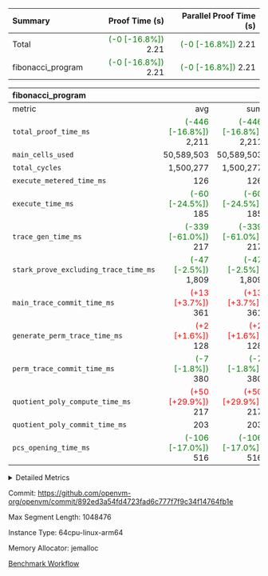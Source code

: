 | Summary | Proof Time (s) | Parallel Proof Time (s) |
|:---|---:|---:|
| Total | <span style='color: green'>(-0 [-16.8%])</span> 2.21 | <span style='color: green'>(-0 [-16.8%])</span> 2.21 |
| fibonacci_program | <span style='color: green'>(-0 [-16.8%])</span> 2.21 | <span style='color: green'>(-0 [-16.8%])</span> 2.21 |


| fibonacci_program |||||
|:---|---:|---:|---:|---:|
|metric|avg|sum|max|min|
| `total_proof_time_ms ` | <span style='color: green'>(-446 [-16.8%])</span> 2,211 | <span style='color: green'>(-446 [-16.8%])</span> 2,211 | <span style='color: green'>(-446 [-16.8%])</span> 2,211 | <span style='color: green'>(-446 [-16.8%])</span> 2,211 |
| `main_cells_used     ` |  50,589,503 |  50,589,503 |  50,589,503 |  50,589,503 |
| `total_cycles        ` |  1,500,277 |  1,500,277 |  1,500,277 |  1,500,277 |
| `execute_metered_time_ms` |  126 |  126 |  126 |  126 |
| `execute_time_ms     ` | <span style='color: green'>(-60 [-24.5%])</span> 185 | <span style='color: green'>(-60 [-24.5%])</span> 185 | <span style='color: green'>(-60 [-24.5%])</span> 185 | <span style='color: green'>(-60 [-24.5%])</span> 185 |
| `trace_gen_time_ms   ` | <span style='color: green'>(-339 [-61.0%])</span> 217 | <span style='color: green'>(-339 [-61.0%])</span> 217 | <span style='color: green'>(-339 [-61.0%])</span> 217 | <span style='color: green'>(-339 [-61.0%])</span> 217 |
| `stark_prove_excluding_trace_time_ms` | <span style='color: green'>(-47 [-2.5%])</span> 1,809 | <span style='color: green'>(-47 [-2.5%])</span> 1,809 | <span style='color: green'>(-47 [-2.5%])</span> 1,809 | <span style='color: green'>(-47 [-2.5%])</span> 1,809 |
| `main_trace_commit_time_ms` | <span style='color: red'>(+13 [+3.7%])</span> 361 | <span style='color: red'>(+13 [+3.7%])</span> 361 | <span style='color: red'>(+13 [+3.7%])</span> 361 | <span style='color: red'>(+13 [+3.7%])</span> 361 |
| `generate_perm_trace_time_ms` | <span style='color: red'>(+2 [+1.6%])</span> 128 | <span style='color: red'>(+2 [+1.6%])</span> 128 | <span style='color: red'>(+2 [+1.6%])</span> 128 | <span style='color: red'>(+2 [+1.6%])</span> 128 |
| `perm_trace_commit_time_ms` | <span style='color: green'>(-7 [-1.8%])</span> 380 | <span style='color: green'>(-7 [-1.8%])</span> 380 | <span style='color: green'>(-7 [-1.8%])</span> 380 | <span style='color: green'>(-7 [-1.8%])</span> 380 |
| `quotient_poly_compute_time_ms` | <span style='color: red'>(+50 [+29.9%])</span> 217 | <span style='color: red'>(+50 [+29.9%])</span> 217 | <span style='color: red'>(+50 [+29.9%])</span> 217 | <span style='color: red'>(+50 [+29.9%])</span> 217 |
| `quotient_poly_commit_time_ms` |  203 |  203 |  203 |  203 |
| `pcs_opening_time_ms ` | <span style='color: green'>(-106 [-17.0%])</span> 516 | <span style='color: green'>(-106 [-17.0%])</span> 516 | <span style='color: green'>(-106 [-17.0%])</span> 516 | <span style='color: green'>(-106 [-17.0%])</span> 516 |



<details>
<summary>Detailed Metrics</summary>

| group | num_segments | keygen_time_ms | fri.log_blowup | execute_metered_time_ms | commit_exe_time_ms |
| --- | --- | --- | --- | --- | --- |
| fibonacci_program | 1 | 283 | 1 | 126 | 5 | 

| group | air_name | quotient_deg | interactions | constraints |
| --- | --- | --- | --- | --- |
| fibonacci_program | AccessAdapterAir<16> | 2 | 5 | 12 | 
| fibonacci_program | AccessAdapterAir<2> | 2 | 5 | 12 | 
| fibonacci_program | AccessAdapterAir<32> | 2 | 5 | 12 | 
| fibonacci_program | AccessAdapterAir<4> | 2 | 5 | 12 | 
| fibonacci_program | AccessAdapterAir<8> | 2 | 5 | 12 | 
| fibonacci_program | BitwiseOperationLookupAir<8> | 2 | 2 | 4 | 
| fibonacci_program | MemoryMerkleAir<8> | 2 | 4 | 39 | 
| fibonacci_program | PersistentBoundaryAir<8> | 2 | 3 | 7 | 
| fibonacci_program | PhantomAir | 2 | 3 | 5 | 
| fibonacci_program | Poseidon2PeripheryAir<BabyBearParameters>, 1> | 2 | 1 | 286 | 
| fibonacci_program | ProgramAir | 1 | 1 | 4 | 
| fibonacci_program | RangeTupleCheckerAir<2> | 1 | 1 | 4 | 
| fibonacci_program | Rv32HintStoreAir | 2 | 18 | 28 | 
| fibonacci_program | VariableRangeCheckerAir | 1 | 1 | 4 | 
| fibonacci_program | VmAirWrapper<Rv32BaseAluAdapterAir, BaseAluCoreAir<4, 8> | 2 | 20 | 37 | 
| fibonacci_program | VmAirWrapper<Rv32BaseAluAdapterAir, LessThanCoreAir<4, 8> | 2 | 18 | 40 | 
| fibonacci_program | VmAirWrapper<Rv32BaseAluAdapterAir, ShiftCoreAir<4, 8> | 2 | 24 | 91 | 
| fibonacci_program | VmAirWrapper<Rv32BranchAdapterAir, BranchEqualCoreAir<4> | 2 | 11 | 20 | 
| fibonacci_program | VmAirWrapper<Rv32BranchAdapterAir, BranchLessThanCoreAir<4, 8> | 2 | 13 | 35 | 
| fibonacci_program | VmAirWrapper<Rv32CondRdWriteAdapterAir, Rv32JalLuiCoreAir> | 2 | 10 | 18 | 
| fibonacci_program | VmAirWrapper<Rv32JalrAdapterAir, Rv32JalrCoreAir> | 2 | 16 | 20 | 
| fibonacci_program | VmAirWrapper<Rv32LoadStoreAdapterAir, LoadSignExtendCoreAir<4, 8> | 2 | 18 | 33 | 
| fibonacci_program | VmAirWrapper<Rv32LoadStoreAdapterAir, LoadStoreCoreAir<4> | 2 | 17 | 40 | 
| fibonacci_program | VmAirWrapper<Rv32MultAdapterAir, DivRemCoreAir<4, 8> | 2 | 25 | 84 | 
| fibonacci_program | VmAirWrapper<Rv32MultAdapterAir, MulHCoreAir<4, 8> | 2 | 24 | 31 | 
| fibonacci_program | VmAirWrapper<Rv32MultAdapterAir, MultiplicationCoreAir<4, 8> | 2 | 19 | 19 | 
| fibonacci_program | VmAirWrapper<Rv32RdWriteAdapterAir, Rv32AuipcCoreAir> | 2 | 12 | 14 | 
| fibonacci_program | VmConnectorAir | 2 | 5 | 11 | 

| group | air_name | segment | rows | prep_cols | perm_cols | main_cols | cells |
| --- | --- | --- | --- | --- | --- | --- | --- |
| fibonacci_program | AccessAdapterAir<8> | 0 | 128 |  | 16 | 17 | 4,224 | 
| fibonacci_program | BitwiseOperationLookupAir<8> | 0 | 65,536 | 3 | 8 | 2 | 655,360 | 
| fibonacci_program | MemoryMerkleAir<8> | 0 | 512 |  | 16 | 32 | 24,576 | 
| fibonacci_program | PersistentBoundaryAir<8> | 0 | 128 |  | 12 | 20 | 4,096 | 
| fibonacci_program | PhantomAir | 0 | 1 |  | 12 | 6 | 18 | 
| fibonacci_program | Poseidon2PeripheryAir<BabyBearParameters>, 1> | 0 | 256 |  | 8 | 300 | 78,848 | 
| fibonacci_program | ProgramAir | 0 | 8,192 |  | 8 | 10 | 147,456 | 
| fibonacci_program | RangeTupleCheckerAir<2> | 0 | 524,288 | 2 | 8 | 1 | 4,718,592 | 
| fibonacci_program | Rv32HintStoreAir | 0 | 4 |  | 44 | 32 | 304 | 
| fibonacci_program | VariableRangeCheckerAir | 0 | 262,144 | 2 | 8 | 1 | 2,359,296 | 
| fibonacci_program | VmAirWrapper<Rv32BaseAluAdapterAir, BaseAluCoreAir<4, 8> | 0 | 1,048,576 |  | 52 | 36 | 92,274,688 | 
| fibonacci_program | VmAirWrapper<Rv32BaseAluAdapterAir, LessThanCoreAir<4, 8> | 0 | 524,288 |  | 40 | 37 | 40,370,176 | 
| fibonacci_program | VmAirWrapper<Rv32BranchAdapterAir, BranchEqualCoreAir<4> | 0 | 262,144 |  | 28 | 26 | 14,155,776 | 
| fibonacci_program | VmAirWrapper<Rv32BranchAdapterAir, BranchLessThanCoreAir<4, 8> | 0 | 8 |  | 32 | 32 | 512 | 
| fibonacci_program | VmAirWrapper<Rv32CondRdWriteAdapterAir, Rv32JalLuiCoreAir> | 0 | 131,072 |  | 28 | 18 | 6,029,312 | 
| fibonacci_program | VmAirWrapper<Rv32JalrAdapterAir, Rv32JalrCoreAir> | 0 | 32 |  | 36 | 28 | 2,048 | 
| fibonacci_program | VmAirWrapper<Rv32LoadStoreAdapterAir, LoadStoreCoreAir<4> | 0 | 128 |  | 52 | 41 | 11,904 | 
| fibonacci_program | VmAirWrapper<Rv32RdWriteAdapterAir, Rv32AuipcCoreAir> | 0 | 16 |  | 28 | 20 | 768 | 
| fibonacci_program | VmConnectorAir | 0 | 2 | 1 | 16 | 5 | 42 | 

| group | segment | trace_gen_time_ms | total_proof_time_ms | total_cycles | total_cells | stark_prove_excluding_trace_time_ms | quotient_poly_compute_time_ms | quotient_poly_commit_time_ms | perm_trace_commit_time_ms | pcs_opening_time_ms | main_trace_commit_time_ms | main_cells_used | generate_perm_trace_time_ms | execute_time_ms |
| --- | --- | --- | --- | --- | --- | --- | --- | --- | --- | --- | --- | --- | --- | --- |
| fibonacci_program | 0 | 217 | 2,211 | 1,500,277 | 160,837,996 | 1,809 | 217 | 203 | 380 | 516 | 361 | 50,589,503 | 128 | 185 | 

| group | segment | trace_height_constraint | weighted_sum | threshold |
| --- | --- | --- | --- | --- |
| fibonacci_program | 0 | 0 | 3,932,542 | 2,013,265,921 | 
| fibonacci_program | 0 | 1 | 10,749,400 | 2,013,265,921 | 
| fibonacci_program | 0 | 2 | 1,966,271 | 2,013,265,921 | 
| fibonacci_program | 0 | 3 | 10,749,532 | 2,013,265,921 | 
| fibonacci_program | 0 | 4 | 1,664 | 2,013,265,921 | 
| fibonacci_program | 0 | 5 | 640 | 2,013,265,921 | 
| fibonacci_program | 0 | 6 | 7,209,100 | 2,013,265,921 | 
| fibonacci_program | 0 | 7 |  | 2,013,265,921 | 
| fibonacci_program | 0 | 8 | 35,535,101 | 2,013,265,921 | 

</details>


Commit: https://github.com/openvm-org/openvm/commit/892ed3a54fd4723fad6c777f7f9c34f14764fb1e

Max Segment Length: 1048476

Instance Type: 64cpu-linux-arm64

Memory Allocator: jemalloc

[Benchmark Workflow](https://github.com/openvm-org/openvm/actions/runs/15545624849)
